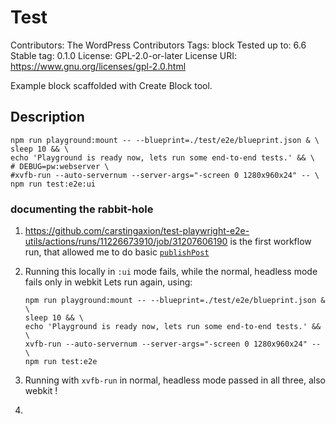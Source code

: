 # Test

Contributors:      The WordPress Contributors
Tags:              block
Tested up to:      6.6
Stable tag:        0.1.0
License:           GPL-2.0-or-later
License URI:       https://www.gnu.org/licenses/gpl-2.0.html

Example block scaffolded with Create Block tool.

## Description

```
npm run playground:mount -- --blueprint=./test/e2e/blueprint.json & \
sleep 10 && \
echo 'Playground is ready now, lets run some end-to-end tests.' && \
# DEBUG=pw:webserver \
#xvfb-run --auto-servernum --server-args="-screen 0 1280x960x24" -- \
npm run test:e2e:ui
```



### documenting the rabbit-hole

1. https://github.com/carstingaxion/test-playwright-e2e-utils/actions/runs/11226673910/job/31207606190 is the first workflow run, that allowed me to do basic [`publishPost`](https://github.com/WordPress/gutenberg/blob/2b7f43a20b71dd6ac9615fe6a294941f13055bb6/packages/e2e-test-utils-playwright/src/editor/publish-post.ts#L12C23-L12C34)
2. Running this locally in `:ui` mode fails, while the normal, headless mode fails only in webkit
    Lets run again, using:

    ```
    npm run playground:mount -- --blueprint=./test/e2e/blueprint.json & \
    sleep 10 && \
    echo 'Playground is ready now, lets run some end-to-end tests.' && \
    xvfb-run --auto-servernum --server-args="-screen 0 1280x960x24" -- \
    npm run test:e2e
    ```
3. Running with `xvfb-run` in normal, headless mode passed in all three, also webkit !
4.
